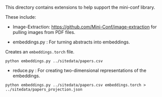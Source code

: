 This directory contains extensions to help support the mini-conf library.

These include:

* Image-Extraction: https://github.com/Mini-Conf/image-extraction for pulling images from PDF files. 


* embeddings.py : For turning abstracts into embeddings.

Creates an `embeddings.torch` file.

```
python embeddings.py ../sitedata/papers.csv
```

* reduce.py : For creating two-dimensional representations of the embeddings.


```
python embeddings.py ../sitedata/papers.csv embeddings.torch > ../sitedata/papers_projection.json
```
